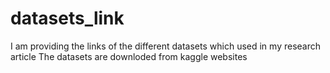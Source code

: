 # datasets_link
I am providing the links of the different datasets which used in my research article
The datasets are downloded from kaggle websites
